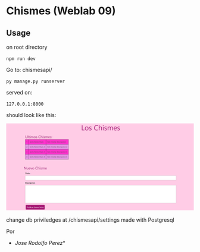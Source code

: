 # Chismes (Weblab 09)

## Usage

on root directory

```
npm run dev
```

Go to: chismesapi/

```
py manage.py runserver
```

served on:

```
127.0.0.1:8000
```
should look like this:

![alt text](https://raw.githubusercontent.com/Josrodjr/weblab09/master/images/functionalities.PNG)

change db priviledges at /chismesapi/settings
made with Postgresql

Por
* *Jose Rodolfo Perez**